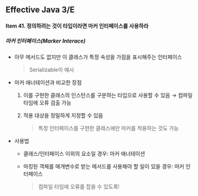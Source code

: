 ## Effective Java 3/E

#### Item 41.  정의하려는 것이 타입이라면 마커 인터페이스를 사용하라

##### 마커 인터페이스(Marker Interace)

- 아무 메서드도 없지만 이 클래스가 특정 속성을 가짐을 표시해주는 인터페이스

  > Serializable이 예시

- 마커 애너테이션과 비교한 장점

  1. 이를 구현한 클래스의 인스턴스를 구분하는 타입으로 사용할 수 있음 → 컴파일타임에 오류 검출 가능

  2. 적용 대상을 정밀하게 지정할 수 있음

     > 특정 인터페이스를 구현한 클래스에만 마커를 적용하는 것도 가능

- 사용법

  - 클래스/인터페이스 이외의 요소일 경우: 마커 애너테이션

  - 마킹된 객체를 매개변수로 받는 메서드를 사용해야 할 일이 있을 경우: 마커 인터페이스

    > 컴파일 타임에 오류를 잡을 수 있도록!